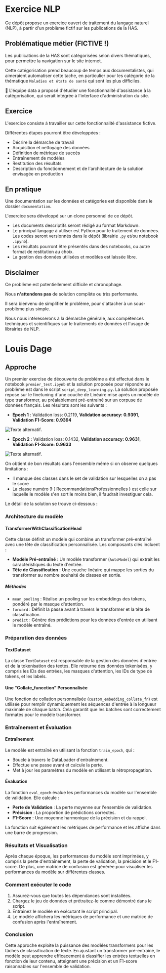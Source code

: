 # Exercice NLP

Ce dépôt propose un exercice ouvert de traitement du langage naturel (NLP), à partir d'un problème fictif sur les publications de la HAS.

## Problématique métier (FICTIVE !)

Les publications de la HAS sont catégorisées selon divers thématiques, pour permettre la navigation sur le site internet.

Cette catégorisation prend beaucoup de temps aux documentalistes, qui aimeraient automatiser cette tache, en particulier pour les catégorie de la thématique `Maladies et états de santé` qui sont les plus difficiles.

🚀 L'équipe data a proposé d'étudier une fonctionnalité d'assistance à la catégorisation, qui serait intégrée à l'interface d'administration du site.

## Exercice

L'exercice consiste à travailler sur cette fonctionnalité d'assistance fictive.

Différentes étapes pourront être développées :
- Décrire la démarche de travail
- Acquisition et nettoyage des données
- Définition de métrique de succès
- Entraînement de modèles 
- Restitution des résultats
- Description du fonctionnement et de l'architecture de la solution envisagée en production

## En pratique

Une documentation sur les données et catégories est disponible dans le dossier `documentation`.

L'exercice sera développé sur un clone personnel de ce dépôt.

- Les documents descriptifs seront rédigé au format Markdown.
- Le principal langage à utiliser est Python pour le traitement de données. Les codes seront versionnés dans le dépôt (librairie `.py` et/ou notebook `.ipynb`).
- Les résultats pourront être présentés dans des notebooks, ou autre format de restitution au choix.
- La gestion des données utilisées et modèles est laissée libre.

## Disclaimer

Ce problème est potentiellement difficile et chronophage. 

Nous **n'attendons pas** de solution complète ou très performante.

Il sera bienvenu de simplifier le problème, pour s'attacher à un sous-problème plus simple.

Nous nous intéresserons à la démarche générale, aux compétences techniques et scientifiques sur le traitements de données et l'usage de librairies de NLP.



# Louis Dage
## Approche 
Un premier exercise de découverte du problème a été effectué dans le notebook `premier_test.ipynb` et la solution proposée pour répondre au problème est dans le script `script_deep_learning.py`. La solution proposée repose sur le finetuning d'une couche de Linéaire mise après un modèle de type transformer, au préalablement pré-entrainé sur un corpuse de données français.
Les résultats sont les suivants : 
- **Epoch 1** : Validation loss: 0.2119, **Validation accuracy: 0.9391**, **Validation F1-Score: 0.9394**

![Texte alternatif](confusion_matrix_epoch_1.png "Matrice de Confusion epoch 1").

- **Epoch 2** : Validation loss: 0.1432, **Validation accuracy: 0.9631**, **Validation F1-Score: 0.9633**

![Texte alternatif](confusion_matrix_epoch_2.png "Matrice de Confusion epoch 2").

On obtient de bon résultats dans l'ensemble même si on observe quelques limitations : 
- Il manque des classes dans le set de validation sur lesquelles on a pas le score  
- La classe numéro 9 ( RecommandationsProfessionnelles ) est celle sur laquelle le modèle s'en sort le moins bien, il faudrait investiguer cela.

Le détail de la solution se trouve ci-dessous : 

### Architecture du modèle

#### TransformerWithClassificationHead

Cette classe définit un modèle qui combine un transformer pré-entraîné avec une tête de classification personnalisée. Les composants clés incluent :

- **Modèle Pré-entraîné** : Un modèle transformer (`AutoModel`) qui extrait les caractéristiques du texte d'entrée.
- **Tête de Classification** : Une couche linéaire qui mappe les sorties du transformer au nombre souhaité de classes en sortie.

##### Méthodes

- `mean_pooling` : Réalise un pooling sur les embeddings des tokens, pondéré par le masque d'attention.
- `forward` : Définit la passe avant à travers le transformer et la tête de classification.
- `predict` : Génère des prédictions pour les données d'entrée en utilisant le modèle entraîné.

### Préparation des données

#### TextDataset

La classe `TextDataset` est responsable de la gestion des données d'entrée et de la tokenisation des textes. Elle retourne des données tokenisées, y compris les IDs des entrées, les masques d'attention, les IDs de type de tokens, et les labels.

#### Une "Collate_funcction" Personnalisée

Une fonction de collation personnalisée (`custom_embedding_collate_fn`) est utilisée pour remplir dynamiquement les séquences d'entrée à la longueur maximale de chaque batch. Cela garantit que les batches sont correctement formatés pour le modèle transformer.

### Entraînement et Évaluation

#### Entraînement

Le modèle est entraîné en utilisant la fonction `train_epoch`, qui :

- Boucle à travers le DataLoader d'entraînement.
- Effectue une passe avant et calcule la perte.
- Met à jour les paramètres du modèle en utilisant la rétropropagation.

#### Évaluation

La fonction `eval_epoch` évalue les performances du modèle sur l'ensemble de validation. Elle calcule :

- **Perte de Validation** : La perte moyenne sur l'ensemble de validation.
- **Précision** : La proportion de prédictions correctes.
- **F1-Score** : Une moyenne harmonique de la précision et du rappel.

La fonction suit également les métriques de performance et les affiche dans une barre de progression.

### Résultats et Visualisation

Après chaque époque, les performances du modèle sont imprimées, y compris la perte d'entraînement, la perte de validation, la précision et le F1-score. De plus, une matrice de confusion est générée pour visualiser les performances du modèle sur différentes classes.

### Comment exécuter le code

1. Assurez-vous que toutes les dépendances sont installées.
2. Chargez le jeu de données et prétraitez-le comme démontré dans le script.
3. Entraînez le modèle en exécutant le script principal.
4. Le modèle affichera les métriques de performance et une matrice de confusion après l'entraînement.

### Conclusion

Cette approche exploite la puissance des modèles transformers pour les tâches de classification de texte. En ajustant un transformer pré-entraîné, le modèle peut apprendre efficacement à classifier les entrées textuelles en fonction de leur contenu, atteignant une précision et un F1-score raisonnables sur l'ensemble de validation.